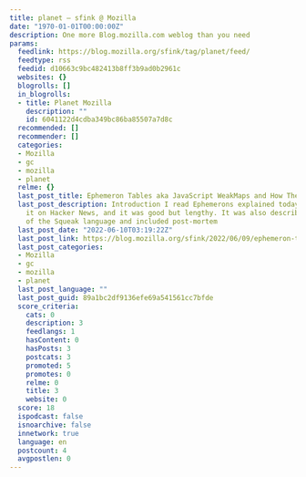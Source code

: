 ```yaml
---
title: planet – sfink @ Mozilla
date: "1970-01-01T00:00:00Z"
description: One more Blog.mozilla.com weblog than you need
params:
  feedlink: https://blog.mozilla.org/sfink/tag/planet/feed/
  feedtype: rss
  feedid: d10663c9bc482413b8ff3b9ad0b2961c
  websites: {}
  blogrolls: []
  in_blogrolls:
  - title: Planet Mozilla
    description: ""
    id: 6041122d4cdba349bc86ba85507a7d8c
  recommended: []
  recommender: []
  categories:
  - Mozilla
  - gc
  - mozilla
  - planet
  relme: {}
  last_post_title: Ephemeron Tables aka JavaScript WeakMaps and How They Work
  last_post_description: Introduction I read Ephemerons explained today after finding
    it on Hacker News, and it was good but lengthy. It was also described in terms
    of the Squeak language and included post-mortem
  last_post_date: "2022-06-10T03:19:22Z"
  last_post_link: https://blog.mozilla.org/sfink/2022/06/09/ephemeron-tables-aka-javascript-weakmaps/
  last_post_categories:
  - Mozilla
  - gc
  - mozilla
  - planet
  last_post_language: ""
  last_post_guid: 89a1bc2df9136efe69a541561cc7bfde
  score_criteria:
    cats: 0
    description: 3
    feedlangs: 1
    hasContent: 0
    hasPosts: 3
    postcats: 3
    promoted: 5
    promotes: 0
    relme: 0
    title: 3
    website: 0
  score: 18
  ispodcast: false
  isnoarchive: false
  innetwork: true
  language: en
  postcount: 4
  avgpostlen: 0
---
```

